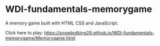# WDI-fundamentals-memorygame

A memory game built with HTML CSS and JavaScript.

Click here to play:
https://snowbrdking26.github.io/WDI-fundamentals-memorygame/Memorygame.html
